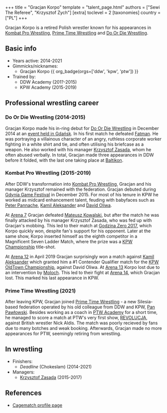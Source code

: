 +++
title = "Gracjan Korpo"
template = "talent_page.html"
authors = ["Sewi The Referee", "Krzysztof Zych"]
[extra]
toclevel = 2
[taxonomies]
country = ["PL"]
+++

Gracjan Korpo is a retired Polish wrestler known for his appearances in [Kombat Pro Wrestling](@/o/kpw.md), [Prime Time Wrestling](@/o/ptw.md) and [Do Or Die Wrestling](@/o/ddw.md).

## Basic info

* Years active: 2014-2021
* Gimmicks/nicknames:
  - Gracjan Korpo {{ org_badge(orgs=['ddw', 'kpw', 'ptw']) }}
* Trained by:
  - DDW Academy (201?-2015)
  - KPW Academy (2015-2019)

## Professional wrestling career

### Do Or Die Wrestling (2014-2015)

Gracjan Korpo made his in-ring debut for [Do Or Die Wrestling](@/o/ddw.md) in December 2014 at an [event held in Gdańsk](@/e/ddw/2014-12-13-ddw-12.md). In his first match he defeated [Fatman](@/w/pan-pawlowski.md). He was portraying a villainous character of an angry, ruthless corporate worker fighting in a white shirt and tie, and often utilising his briefcase as a weapon. He also worked with his manager [Krzysztof Zasada](@/w/krzysztof-zasada.md), whom he often abused verbally. In total, Gracjan made three appearances in DDW before it folded, with the last one taking place at [Baltikon](@/e/ddw/2015-07-24-ddw-baltikon.md).

### Kombat Pro Wrestling (2015-2019)

After DDW's transformation into [Kombat Pro Wrestling](@/o/kpw.md), Gracjan and his manager Krzysztof remained with the federation. Gracjan debuted during [Gdynia Game Festival](@/e/kpw/2015-12-11-kpw-ggf.md) in December 2015. For most of his tenure in KPW he worked as midcard enhancement talent, feuding with babyfaces such as [Peter Pannache](@/w/peter-pannache.md), [Kamil Aleksander](@/w/kamil-aleksander.md) and [David Oliwa](@/w/david-oliwa.md).

At [Arena 7](@/e/kpw/2017-06-10-kpw-arena-7.md) Gracjan defeated [Mateusz Kowalski](@/w/mateusz-kakareko.md), but after the match he was finally attacked by his manager Krzysztof Zasada, who was fed up with Gracjan's mobbing. This led to their match at [Godzina Zero 2017](@/e/kpw/2017-08-12-kpw-godzina-zero-2017.md), which Korpo quickly won, despite fan's support for his opponent. Later at the same show, Korpo inserted himself as the eighth competitor in a Magnificent Seven Ladder Match, where the prize was a [KPW Championship](@/c/kpw-championship.md) title-shot.

At [Arena 12](@/e/kpw/2019-01-19-kpw-arena-12.md) in April 2019 Gracjan surprisingly won a match against [Kamil Aleksander](@/w/kamil-aleksander.md) which granted him a #1 Contender Qualifier match for the [KPW OldTown Championship](@/c/kpw-old-town-championship.md), against David Oliwa. At [Arena 13](@/e/kpw/2019-04-05-kpw-arena-13.md) Korpo lost due to an intervention by [Moloch](@/w/moloch.md).
This led to their fight at [Arena 14](@/e/kpw/2019-06-15-kpw-arena-14.md), which Gracjan lost. This marked his last appearance in KPW.

### Prime Time Wrestling (2021)

After leaving KPW, Gracjan joined [Prime Time Wrestling](@/o/ptw.md) - a new Silesia-based federation operated by his old colleague from DDW and KPW, [Pan Pawłowski](@/w/pan-pawlowski.md). Besides working as a coach in [PTW Academy](@/o/ptw-academy.md) for a short time, he managed to score a match at PTW's very first show, [REVOLUCJA](@/e/ptw/2021-10-09-ptw-1-revolucja.md), against British wrestler Nick Aldis. The match was poorly recieved by fans due to many botches and weak booking. Afterwards, Gracjan made no more appearances for PTW, seemingly retiring from wrestling.

## In wrestling

* Finishers:
  - _Deadline_ (Chokeslam) (2014-2021)
* Managers:
  - [Krzysztof Zasada](@/w/krzysztof-zasada.md) (2015-2017)

## References

* [Cagematch profile page](https://www.cagematch.net/?id=2&nr=19771)

